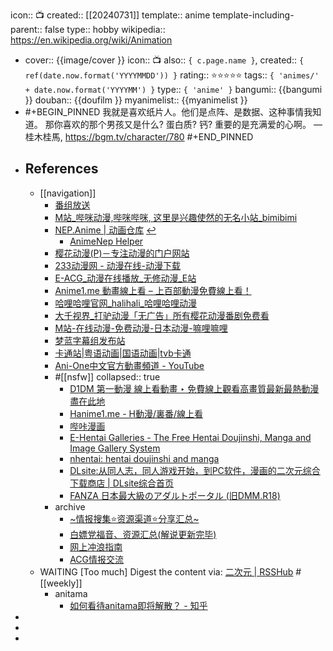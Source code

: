 icon:: 📺
created:: [[20240731]] 
template:: anime
template-including-parent:: false
type:: hobby
wikipedia:: https://en.wikipedia.org/wiki/Animation

  - cover:: {{image/cover }}
    icon:: 📺
    also:: ``{ c.page.name }``, 
    created:: ``{ ref(date.now.format('YYYYMMDD')) }``
    rating:: ⭐⭐⭐⭐⭐
    tags:: ``{ 'animes/' + date.now.format('YYYYMM') }``
    type:: ``{ 'anime' }``
    bangumi:: {{bangumi }} 
    douban:: {{doufilm }}
    myanimelist:: {{myanimelist }}
- #+BEGIN_PINNED
  我就是喜欢纸片人。他们是点阵、是数据、这种事情我知道。
  那你喜欢的那个男孩又是什么? 蛋白质? 钙?
  重要的是充满爱的心啊。
  — 桂木桂馬, https://bgm.tv/character/780
  #+END_PINNED
- ## References
  - [[navigation]]
    - [番组放送](https://bgmlist.com/)
    - [M站_哔咪动漫,哔咪哔咪, 这里是兴趣使然的无名小站_bimibimi](https://www.bimiacg4.net/)
    - [NEP.Anime | 动画仓库](https://t.me/AnimeNep) [↩](tg://resolve?domain=AnimeNep)
      - [AnimeNep Helper](tg://resolve?domain=AnimeNepbot)
    - [樱花动漫(P)－专注动漫的门户网站](https://www.yhdmp.cc/)
    - [233动漫网 - 动漫在线-动漫下载](https://www.dm233.me/)
    - [E-ACG_动漫在线播放_无修动漫_E站](https://www.eacg.net/)
    - [Anime1.me 動畫線上看 – 上百部動漫免費線上看！](https://anime1.me/)
    - [哈哩哈哩官网_halihali_哈哩哈哩动漫](http://halihali.icu)
    - [大千视界_打驴动漫「无广告」所有樱花动漫番剧免费看](https://www.dqsj.cc/)
    - [M站-在线动漫-免费动漫-日本动漫-嘛哩嘛哩](https://www.malimali6.com/)
    - [梦蓝字幕组发布站](https://mlsub.net/)
    - [卡通站|粤语动画|国语动画|tvb卡通](https://www.ktkkt.top/)
    - [Ani-One中文官方動畫頻道 - YouTube](https://www.youtube.com/@AniOneAnime/videos)
    - #[[nsfw]]
      collapsed:: true
      - [D1DM 第一動漫 線上看動畫 ‣ 免費線上觀看高畫質最新最熱動漫盡在此地](https://d1-dm.online/)
      - [Hanime1.me - H動漫/裏番/線上看](https://hanime1.me/)
      - [哔咔漫画](http://picacgp.com/)
      - [E-Hentai Galleries - The Free Hentai Doujinshi, Manga and Image Gallery System](https://e-hentai.org/)
      - [nhentai: hentai doujinshi and manga](https://nhentai.net/)
      - [DLsite:从同人志，同人游戏开始，到PC软件，漫画的二次元综合下载商店 | DLsite综合首页](https://www.dlsite.com/index.html)
      - [FANZA 日本最大級のアダルトポータル (旧DMM.R18)](https://www.dmm.co.jp/top/)
    - archive
      - [~情报搜集⭐资源渠道⭐分享汇总~](https://bgm.tv/group/topic/367032)
      - [白嫖党福音、资源汇总(解说更新完毕)](https://bgm.tv/group/topic/373032)
      - [网上冲浪指南](https://bgm.tv/group/topic/371445)
      - [ACG情报交流](http://duobaoxiang.ysepan.com/)
  - WAITING [Too much] Digest the content via: [二次元 | RSSHub](https://docs.rsshub.app/anime.html) #[[weekly]]
    - anitama
      - [如何看待anitama即将解散？ - 知乎](https://www.zhihu.com/question/313191641)
-
-
-